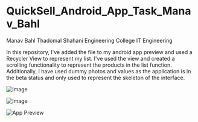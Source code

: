 # QuickSell_Android_App_Task_Manav_Bahl

Manav Bahl
Thadomal Shahani Engineering College
IT Engineering

In this repository, I've added the file to my android app preview and used a Recycler View to represent my list.
I've used the view and created a scrolling functionality to represent the products in the list function. Additionally, I have used dummy photos and values as the application is in the beta status and only used to represent the skeleton of the interface.

![image](https://user-images.githubusercontent.com/56108018/130258269-26bc9266-a8fe-4fa5-b2bd-de57645c3062.png)

![image](https://user-images.githubusercontent.com/56108018/130258412-14c8fc72-5a17-43d6-97b5-fa9f996675e3.png)


![App Preview](https://user-images.githubusercontent.com/56108018/130256127-6590c099-87ac-49d2-aaab-76fcd4b2d94f.png)

